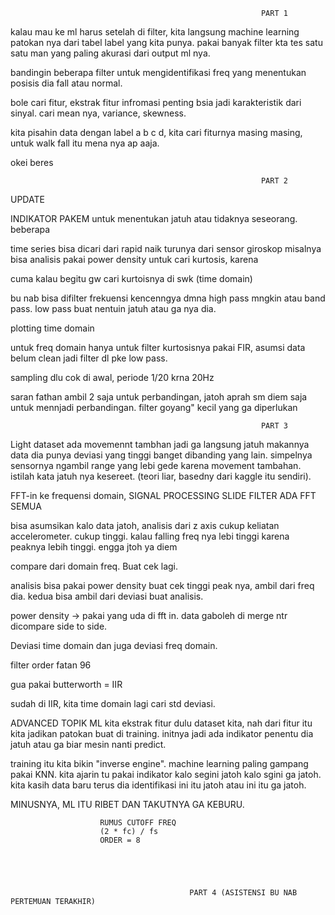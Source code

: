                                                             PART 1

kalau mau ke ml harus setelah di filter, kita langsung machine learning patokan nya dari tabel label yang kita punya. pakai banyak filter kta tes satu satu man yang paling akurasi dari output ml nya.

bandingin beberapa filter untuk mengidentifikasi freq yang menentukan posisis dia fall atau normal.

bole cari fitur, ekstrak fitur infromasi penting bsia jadi karakteristik dari sinyal. cari mean nya, variance, skewness.

kita pisahin data dengan label a b c d, kita cari fiturnya masing masing, untuk walk fall itu mena nya ap aaja.

okei beres






                                                            PART 2
UPDATE

INDIKATOR PAKEM untuk menentukan jatuh atau tidaknya seseorang.
beberapa

time series bisa dicari dari rapid naik turunya dari sensor giroskop misalnya
bisa analisis pakai power density untuk cari kurtosis, karena

cuma kalau begitu gw cari kurtoisnya di swk (time domain)

bu nab bisa difilter frekuensi kencenngya dmna high pass mngkin atau band pass. low pass buat nentuin jatuh atau ga nya dia.

plotting time domain

untuk freq domain hanya untuk filter kurtosisnya pakai FIR, asumsi data belum clean jadi filter dl pke low pass.

sampling dlu cok di awal, periode 1/20 krna 20Hz

saran fathan ambil 2 saja untuk perbandingan, jatoh aprah sm diem saja untuk mennjadi perbandingan. filter goyang" kecil yang ga diperlukan






                                                            PART 3

Light dataset ada movemennt tambhan jadi ga langsung jatuh makannya data dia punya deviasi yang tinggi banget dibanding yang lain. simpelnya sensornya ngambil range yang lebi gede karena movement tambahan. istilah kata jatuh nya kesereet. (teori liar, basedny dari kaggle itu sendiri).

FFT-in ke frequensi domain, SIGNAL PROCESSING SLIDE FILTER ADA FFT SEMUA

bisa asumsikan kalo data jatoh, analisis dari z axis cukup keliatan accelerometer. cukup tinggi. kalau falling freq nya lebi tinggi karena peaknya lebih tinggi. engga jtoh ya diem

compare dari domain freq. Buat cek lagi.

analisis bisa pakai power density buat cek tinggi peak nya, ambil dari freq dia. kedua bisa ambil dari deviasi buat analisis.

power density -> pakai yang uda di fft in. data gaboleh di merge ntr dicompare side to side.

Deviasi time domain dan juga deviasi freq domain.

filter order fatan 96

gua pakai butterworth = IIR

sudah di IIR, kita time domain lagi cari std deviasi.

ADVANCED TOPIK ML
kita ekstrak fitur dulu dataset kita, nah dari fitur itu kita jadikan patokan buat di training. initnya jadi ada indikator penentu dia jatuh atau ga biar mesin nanti predict.

training itu kita bikin "inverse engine". machine learning paling gampang pakai KNN. kita ajarin tu pakai indikator kalo segini jatoh kalo sgini ga jatoh. kita kasih data baru terus dia identifikasi ini itu jatoh atau ini itu ga jatoh.

MINUSNYA, ML ITU RIBET DAN TAKUTNYA GA KEBURU.


                        RUMUS CUTOFF FREQ 
                        (2 * fc) / fs
                        ORDER = 8





                                            PART 4 (ASISTENSI BU NAB PERTEMUAN TERAKHIR)
